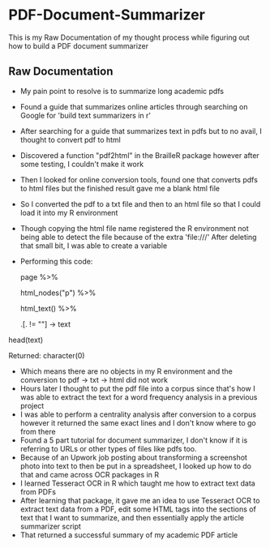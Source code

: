 # PDF-Document-Summarizer
This is my Raw Documentation of my thought process while figuring out how to build a PDF document summarizer 

## Raw Documentation 
- My pain point to resolve is to summarize long academic pdfs
- Found a guide that summarizes online articles through searching on Google for 'build text summarizers in r'
- After searching for a guide that summarizes text in pdfs but to no avail, I thought to convert pdf to html
- Discovered a function "pdf2html" in the BrailleR package however after some testing, I couldn't make it work
- Then I looked for online conversion tools, found one that converts pdfs to html files but the finished result gave me a blank html file
- So I converted the pdf to a txt file and then to an html file so that I could load it into my R environment
- Though copying the html file name registered the R environment not being able to detect the file because of the extra 'file:///' After deleting that small bit, I was able to create a variable
- Performing this code:

  page %>%
  
    html_nodes("p") %>%
    
    html_text() %>%
    
    .[. != ""] -> text
    
head(text)

Returned: character(0)


- Which means there are no objects in my R environment and the conversion to pdf -> txt -> html did not work
- Hours later I thought to put the pdf file into a corpus since that's how I was able to extract the text for a word frequency analysis in a previous project
- I was able to perform a centrality analysis after conversion to a corpus however it returned the same exact lines and I don't know where to go from there
- Found a 5 part tutorial for document summarizer, I don't know if it is referring to URLs or other types of files like pdfs too.
- Because of an Upwork job posting about transforming a screenshot photo into text to then be put in a spreadsheet, I looked up how to do that and came across OCR packages in R
- I learned Tesseract OCR in R which taught me how to extract text data from PDFs
- After learning that package, it gave me an idea to use Tesseract OCR to extract text data from a PDF, edit some HTML tags into the sections of text that I want to summarize, and then essentially apply the article summarizer script
- That returned a successful summary of my academic PDF article
